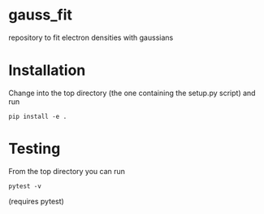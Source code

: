 # gauss_fit
repository to fit electron densities with gaussians

# Installation
Change into the top directory (the one containing the setup.py script) and run

```
pip install -e .
```

# Testing
From the top directory you can run

```
pytest -v 
```
(requires pytest)
